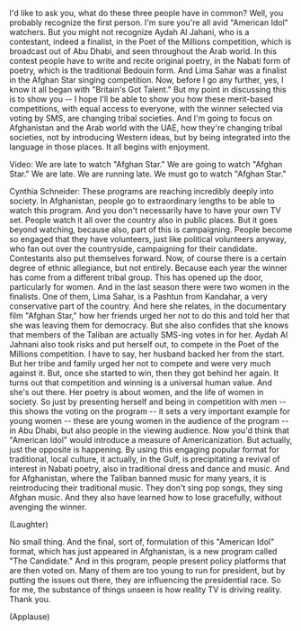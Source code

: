 
I&#39;d like to ask you,
what do these three people have in common?
Well, you probably recognize the first person.
I&#39;m sure you&#39;re all avid &quot;American Idol&quot; watchers.
But you might not recognize Aydah Al Jahani,
who is a contestant, indeed a finalist,
in the Poet of the Millions competition,
which is broadcast out of Abu Dhabi,
and seen throughout the Arab world.
In this contest
people have to write and recite
original poetry, in the Nabati form of poetry,
which is the traditional Bedouin form.
And Lima Sahar was a finalist
in the Afghan Star singing competition.
Now, before I go any further,
yes, I know it all began with &quot;Britain&#39;s Got Talent.&quot;
But my point in discussing this
is to show you -- I hope I&#39;ll be able to show you
how these merit-based competitions,
with equal access to everyone,
with the winner selected via voting by SMS,
are changing tribal societies.
And I&#39;m going to focus on Afghanistan
and the Arab world with the UAE,
how they&#39;re changing tribal societies,
not by introducing Western ideas,
but by being integrated into the language in those places.
It all begins with enjoyment.

Video: We are late to watch &quot;Afghan Star.&quot;
We are going to watch &quot;Afghan Star.&quot; We are late.
We are running late.
We must go to watch &quot;Afghan Star.&quot;

Cynthia Schneider: These programs are reaching incredibly deeply into society.
In Afghanistan, people go to extraordinary lengths
to be able to watch this program.
And you don&#39;t necessarily have to have your own TV set.
People watch it all over the country
also in public places.
But it goes beyond watching,
because also, part of this
is campaigning.
People become so engaged
that they have volunteers, just like political volunteers anyway,
who fan out over the countryside,
campaigning for their candidate.
Contestants also put themselves forward.
Now, of course there is a certain degree of ethnic allegiance, but not entirely.
Because each year the winner has come from a different tribal group.
This has opened up the door,
particularly for women.
And in the last season there were two women in the finalists.
One of them, Lima Sahar, is a Pashtun from Kandahar,
a very conservative part of the country.
And here she relates, in the documentary film &quot;Afghan Star,&quot;
how her friends urged her not to do this
and told her that she was leaving them for democracy.
But she also confides that
she knows that members of the Taliban
are actually SMS-ing votes in for her.
Aydah Al Jahnani also took risks
and put herself out, to compete
in the Poet of the Millions competition.
I have to say, her husband backed her from the start.
But her tribe and family urged her not to compete
and were very much against it.
But, once she started to win,
then they got behind her again.
It turns out that competition and winning is a universal human value.
And she&#39;s out there.
Her poetry is about women,
and the life of women in society.
So just by presenting herself
and being in competition with men --
this shows the voting on the program --
it sets a very important example for young women --
these are young women in the audience of the program --
in Abu Dhabi, but also people in the viewing audience.
Now you&#39;d think that &quot;American Idol&quot;
would introduce a measure of Americanization.
But actually, just the opposite is happening.
By using this engaging popular format
for traditional, local culture,
it actually, in the Gulf, is precipitating a revival
of interest in Nabati poetry,
also in traditional dress and dance and music.
And for Afghanistan,
where the Taliban banned music for many years,
it is reintroducing their traditional music.
They don&#39;t sing pop songs,
they sing Afghan music.
And they also have learned how to lose gracefully,
without avenging the winner.

(Laughter)

No small thing.
And the final, sort of, formulation
of this &quot;American Idol&quot; format,
which has just appeared in Afghanistan,
is a new program called &quot;The Candidate.&quot;
And in this program, people present
policy platforms that are then voted on.
Many of them are too young to run for president,
but by putting the issues out there,
they are influencing the presidential race.
So for me, the substance of things unseen
is how reality TV is driving reality.
Thank you.

(Applause)

